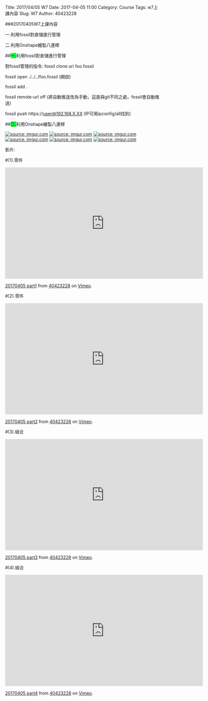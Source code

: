 Title: 2017/04/05 W7
Date: 2017-04-05 11:00
Category: Course
Tags: w7上課內容
Slug: W7
Author: 40423228

###20170405W7上課內容

一.利用fossil對倉儲進行管理

二.利用Onshape繪製八連桿

<!-- PELICAN_END_SUMMARY -->

##<span style="background-color: #00ff37">一.</span>利用fossil對倉儲進行管理

對fossil管理的指令:
fossil clone uri foo.fossil

fossil open ./../../foo.fossil (開啟)

fossil add . 

fossil remote-url off (將自動推送改為手動，這是與git不同之處，fossil會自動推送)

fossil push https://user@192.168.X.XX (IP可用ipconfig/all找到)

##<span style="background-color: #00ff37">二.</span>利用Onshape繪製八連桿

<a href="http://imgur.com/zqrCEdW"><img src="http://i.imgur.com/zqrCEdW.jpg" title="source: imgur.com" /></a>
<a href="http://imgur.com/n3AhQxS"><img src="http://i.imgur.com/n3AhQxS.jpg" title="source: imgur.com" /></a>
<a href="http://imgur.com/4yps6DI"><img src="http://i.imgur.com/4yps6DI.jpg" title="source: imgur.com" /></a>
<a href="http://imgur.com/RYnVFSd"><img src="http://i.imgur.com/RYnVFSd.jpg" title="source: imgur.com" /></a>
<a href="http://imgur.com/sZ46yqv"><img src="http://i.imgur.com/sZ46yqv.jpg" title="source: imgur.com" /></a>
<a href="http://imgur.com/hb3p9Jp"><img src="http://i.imgur.com/hb3p9Jp.gif" title="source: imgur.com" /></a>

影片:

#(1).零件

<iframe src="https://player.vimeo.com/video/212793254" width="640" height="359" frameborder="0" webkitallowfullscreen mozallowfullscreen allowfullscreen></iframe>
<p><a href="https://vimeo.com/212793254">20170405 part1</a> from <a href="https://vimeo.com/user47600730">40423228</a> on <a href="https://vimeo.com">Vimeo</a>.</p>

#(2).零件

<iframe src="https://player.vimeo.com/video/212793288" width="640" height="359" frameborder="0" webkitallowfullscreen mozallowfullscreen allowfullscreen></iframe>
<p><a href="https://vimeo.com/212793288">20170405 part2</a> from <a href="https://vimeo.com/user47600730">40423228</a> on <a href="https://vimeo.com">Vimeo</a>.</p>

#(3).組合

<iframe src="https://player.vimeo.com/video/212797143" width="640" height="359" frameborder="0" webkitallowfullscreen mozallowfullscreen allowfullscreen></iframe>
<p><a href="https://vimeo.com/212797143">20170405 part3</a> from <a href="https://vimeo.com/user47600730">40423228</a> on <a href="https://vimeo.com">Vimeo</a>.</p>

#(4).組合

<iframe src="https://player.vimeo.com/video/212802593" width="640" height="359" frameborder="0" webkitallowfullscreen mozallowfullscreen allowfullscreen></iframe>
<p><a href="https://vimeo.com/212802593">20170405 part4</a> from <a href="https://vimeo.com/user47600730">40423228</a> on <a href="https://vimeo.com">Vimeo</a>.</p>
